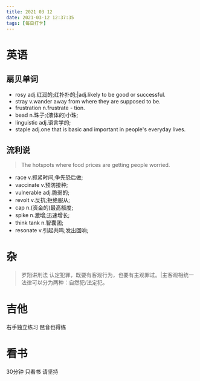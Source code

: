 ```yaml
---
title: 2021 03 12 
date: 2021-03-12 12:37:35
tags: [每日打卡]
---
```

# 英语
## 扇贝单词
- rosy adj.红润的;红扑扑的;|adj.likely to be good or successful.
- stray v.wander away from where they are supposed to be.
- frustration n.frustrate - tion.
- bead n.珠子;(液体的)小珠;
- linguistic adj.语言学的;
- staple adj.one that is basic and important in people's everyday lives.
## 流利说
> The hotspots where food prices are getting people worried.
- race v.抓紧时间;争先恐后做;
- vaccinate v.预防接种;
- vulnerable adj.脆弱的;
- revolt v.反抗;拒绝服从;
- cap n.(资金的)最高额度;
- spike n.激增;迅速增长;
- think tank n.智囊团;
- resonate v.引起共鸣;发出回响;
# 杂
> 罗翔讲刑法
认定犯罪，既要有客观行为，也要有主观罪过。|主客观相统一
法律可以分为两种：自然犯/法定犯。
# 吉他
右手独立练习
琶音也得练
# 看书
30分钟 只看书 请坚持